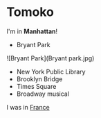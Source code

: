 # Tomoko

I'm in **Manhattan**!

- Bryant Park

![Bryant Park](Bryant park.jpg)
- New York Public Library
- Brooklyn Bridge
- Times Square
- Broadway musical


I was in [France](france.html)
